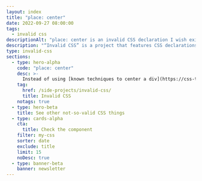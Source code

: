 ```yaml
---
layout: index
title: "place: center"
date: 2022-09-27 08:00:00
tags:
  - invalid css
descriptionAlt: "place: center is an invalid CSS declaration I wish existed."
description: "“Invalid CSS” is a project that features CSS declarations that are not valid and non-existing. For example, place: center."
type: invalid-css
sections:
  - type: hero-alpha
    code: "place: center"
    desc: >-
      Instead of using [known techniques to center a div](https://css-tricks.com/centering-css-complete-guide/), it would be great to have a single declaration that does this.
    tag:
      href: /side-projects/invalid-css/
      title: Invalid CSS
    notags: true
  - type: hero-beta
    title: See other not-so-valid CSS things
  - type: cards-alpha
    cta:
      title: Check the component
    filter: my-css
    sorter: date
    exclude: title
    limit: 15
    noDesc: true
  - type: banner-beta
    banner: newsletter
---
```

